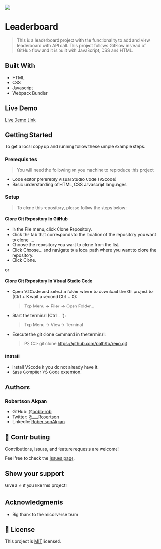 ![](https://img.shields.io/badge/Microverse-blueviolet)

# Leaderboard

> This is a leaderboard project with the functionality to add and view leaderboard with API call. This project follows GitFlow instead of GitHub flow and it is built with JavaScript, CSS and HTML.


## Built With

- HTML
- CSS
- Javascript
- Webpack Bundler

## Live Demo 

[Live Demo Link](https://bobb-rob.github.io/Leardership-board/)

## Getting Started

To get a local copy up and running follow these simple example steps.

### Prerequisites

> You will need the following on you machine to reproduce this project

- Code editor preferebly Visual Studio Code (VScode).
- Basic understanding of HTML, CSS Javascript languages

### Setup

> To clone this repository, please follow the steps below:

#### **Clone Git Repository In GitHub**

- In the File menu, click Clone Repository.
- Click the tab that corresponds to the location of the repository you want to clone. ...
- Choose the repository you want to clone from the list.
- Click Choose... and navigate to a local path where you want to clone the repository.
- Click Clone.

or

#### **Clone Git Repository In Visual Studio Code**

- Open VSCode and select a folder where to download the Git project to (Ctrl + K wait a second Ctrl + O):

  > Top Menu -> Files -> Open Folder...

- Start the terminal (Ctrl + `):

  > Top Menu -> View-> Terminal

- Execute the git clone command in the terminal:
  > PS C:\> git clone https://github.com/path/to/repo.git

### Install

- install VScode if you do not already have it.
- Sass Compiler VS Code extension.

## Authors

### Robertson Akpan

- GitHub: [@bobb-rob](https://github.com/bobb-Rob)
- Twitter: [@\_\_\_Robertson](https://twitter.com/___Robertson)
- LinkedIn: [RobertsonAkpan](https://www.linkedin.com/in/robertson-akpan-6895a0123/)

## 🤝 Contributing

Contributions, issues, and feature requests are welcome!

Feel free to check the [issues page](../../issues/).

## Show your support

Give a ⭐️ if you like this project!

## Acknowledgments

- Big thank to the micorverse team

## 📝 License

This project is [MIT](./MIT.md) licensed.

